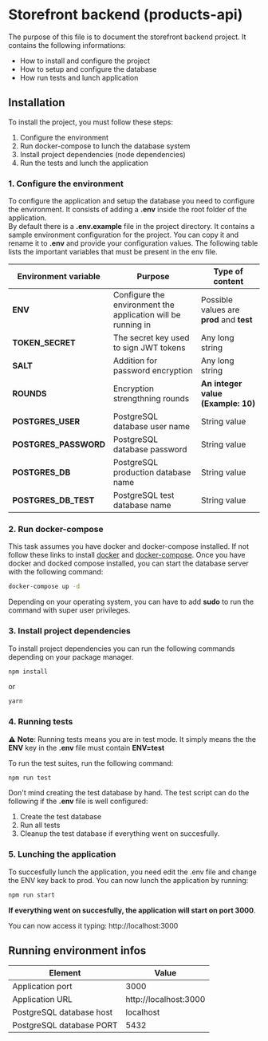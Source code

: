 # Storefront backend (products-api)
The purpose of this file is to document the storefront backend project. It contains the following informations:

- How to install and configure the project
- How to setup and configure the database
- How run tests and lunch application

## Installation
To install the project, you must follow these steps:

1. Configure the environment
2. Run docker-compose to lunch the database system
3. Install project dependencies (node dependencies)
4. Run the tests and lunch the application

### 1. Configure the environment
To configure the application and setup the database you need to configure the environment.
It  consists of adding  a **.env** inside the root folder of the application.  
By default there is a **.env.example** file in the project directory. 
It contains a sample environment configuration for the project.
You can copy it and rename it to **.env** and provide your configuration values.
The following table lists the important variables that must be present in the env file.

| **Environment variable** | **Purpose**                                                  | **Type of content**                       |
|--------------------------|--------------------------------------------------------------|-------------------------------------------|
| **ENV**                  | Configure the environment the application will be running in | Possible values are **prod** and **test** |
| **TOKEN_SECRET**         | The secret key used to sign JWT tokens                       | Any long string                           |
| **SALT**                 | Addition for password encryption                             | Any long string                           |
| **ROUNDS**               | Encryption strengthning rounds                               | **An integer value (Example: 10)**        |
| **POSTGRES_USER**        | PostgreSQL database user name                                | String value                              |
| **POSTGRES_PASSWORD**    | PostgreSQL database password                                 | String value                              |
| **POSTGRES_DB**          | PostgreSQL production database name                          | String value                              |
| **POSTGRES_DB_TEST**     | PostgreSQL test database name                                | String value                              |


### 2. Run docker-compose
This task assumes you have docker and docker-compose installed. If not follow these links to install [docker](https://docs.docker.com/get-docker/) and [docker-compose](https://docs.docker.com/compose/install/).
Once you have docker and docked compose installed, you can start the database server with the following command:

```bash
docker-compose up -d 
```

Depending on your operating system, you can have to add **sudo** to run the command with super user privileges. 

### 3. Install project dependencies
To install project dependencies you can run the following commands depending on your package manager.
```bash
npm install
```
or 
```bash 
yarn
```

### 4. Running tests
:warning: **Note**: Running tests means you are in test mode. It simply means the the **ENV** key in the **.env** file must contain **ENV=test**

To run the test suites, run the following command: 
```bash
npm run test
```
Don't mind creating the test database by hand. The test script can do the following if the **.env** file is well configured:
1. Create the test database
2. Run all tests 
3. Cleanup the test database if everything went on succesfully.

### 5. Lunching the application
To succesfully lunch the application, you need edit the .env file and change the ENV key back to prod. 
You can now lunch the application by running:

```bash
npm run start
```
**If everything went on succesfully, the application will start on port 3000**.

You can now access it typing: http://localhost:3000

## Running environment infos

| Element                  | Value                 |
|--------------------------|-----------------------|
| Application port         | 3000                  |
| Application URL          | http://localhost:3000 |
| PostgreSQL database host | localhost             |
| PostgreSQL database PORT | 5432                  |
